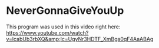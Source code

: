 # NeverGonnaGiveYouUp
This program was used in this video right here: https://www.youtube.com/watch?v=lcabUb3rbXQ&amp;lc=UgyNr3HDTF_XmBga0qF4AaABAg
